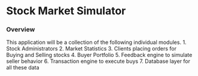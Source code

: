 <h1>Stock Market Simulator</h1>

<h3>Overview</h3>

<p>
    This application will be a collection of the following individual modules.
    1. Stock Administrators
    2. Market Statistics 
    3. Clients placing orders for Buying and Selling stocks
    4. Buyer Portfolio
    5. Feedback engine to simulate seller behavior
    6. Transaction engine to execute buys
    7. Database layer for all these data
</p>